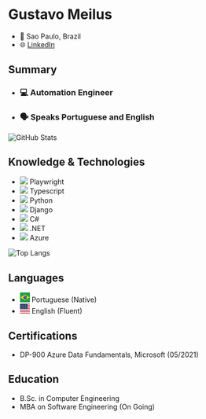 # Gustavo Meilus

<!--[![Azgm07's GitHub stats](https://github-readme-stats.vercel.app/api?username=azgm07)](https://github.com/azgm07/github-readme-stats)
![Top Langs](https://github-readme-stats.vercel.app/api/top-langs/?username=azgm07&layout=compact)-->

- 📍 Sao Paulo, Brazil
- 🌐 [LinkedIn](https://linkedin.com/in/gmeilus)

## Summary

- ### 💻 Automation Engineer
<!-- - ### 🎨 Enthusiastic about 3d modelling in Blender -->
- ### 🗣️ Speaks Portuguese and English  
<!-- - ### ✍️ Aspiring about writing and narrative design -->


![GitHub Stats](https://github-readme-stats.vercel.app/api?username=azgm07&theme=transparent&bg_color=000&border_color=30A3DC&show_icons=true&icon_color=30A3DC&title_color=E94D5F&text_color=FFF)

<!-- ## More about me -->

<!-- Experienced Software Engineer dedicated to software development, quality assurance, and CRM consultancy. Proficient in C#, Python, and JavaScript with frameworks .NET and Node.js, utilizing automated testing tools such as Playwright and Selenium. Skilled in Agile methodologies and adept at CI/CD environments. Fluent in English and Portuguese, fostering effective communication across diverse teams. Currently pursuing an MBA in Software Engineering to deepen technical expertise and stay ahead of industry advancements, committed to contributing innovative solutions in software development. -->

## Knowledge & Technologies

- <img src="https://cdn.jsdelivr.net/gh/devicons/devicon@latest/icons/playwright/playwright-original.svg" width="20" /> Playwright
- <img src="https://cdn.jsdelivr.net/gh/devicons/devicon@latest/icons/typescript/typescript-original.svg" width="20" /> Typescript
- <img src="https://cdn.jsdelivr.net/gh/devicons/devicon@latest/icons/python/python-original.svg" width="20" /> Python
- <img src="https://cdn.jsdelivr.net/gh/devicons/devicon@latest/icons/django/django-plain.svg" width="20" /> Django
- <img src="https://cdn.jsdelivr.net/gh/devicons/devicon@latest/icons/csharp/csharp-original.svg" width="20" /> C#
- <img src="https://cdn.jsdelivr.net/gh/devicons/devicon@latest/icons/dot-net/dot-net-original.svg" width="20" /> .NET
- <img src="https://cdn.jsdelivr.net/gh/devicons/devicon@latest/icons/azure/azure-original.svg" width="20" /> Azure

![Top Langs](https://github-readme-stats-git-masterrstaa-rickstaa.vercel.app/api/top-langs/?username=azgm07&layout=compact&bg_color=000&border_color=30A3DC&title_color=E94D5F&text_color=FFF)

## Languages

- <img src="https://raw.githubusercontent.com/lipis/flag-icons/main/flags/1x1/br.svg" width="20" /> Portuguese (Native)
- <img src="https://raw.githubusercontent.com/lipis/flag-icons/main/flags/1x1/us.svg" width="20" /> English (Fluent)

## Certifications

- DP-900 Azure Data Fundamentals, Microsoft (05/2021)

## Education

- B.Sc. in Computer Engineering  
- MBA on Software Engineering (On Going)


<!--
**azgm07/azgm07** is a ✨ _special_ ✨ repository because its `README.md` (this file) appears on your GitHub profile.

Here are some ideas to get you started:

- 🔭 I’m currently working on ...
- 🌱 I’m currently learning ...
- 👯 I’m looking to collaborate on ...
- 🤔 I’m looking for help with ...
- 💬 Ask me about ...
- 📫 How to reach me: ...
- 😄 Pronouns: ...
- ⚡ Fun fact: ...
-->
